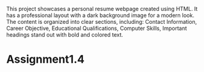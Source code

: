 This project showcases a personal resume webpage created using HTML. It has a professional layout with a dark background image for a modern look. The content is organized into clear sections, including:
Contact Information,
Career Objective,
Educational Qualifications,
Computer Skills,
Important headings stand out with bold and colored text.
# Assignment1.4
